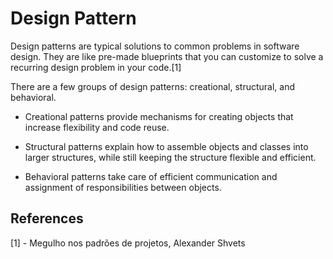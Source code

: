 # Design Pattern
Design patterns are typical solutions to common problems in software design. They are like pre-made blueprints that you can customize to solve a recurring design problem in your code.[1]

There are a few groups of design patterns: creational, structural, and behavioral.

* Creational patterns provide mechanisms for creating objects that increase flexibility and code reuse.

* Structural patterns explain how to assemble objects and classes into larger structures, while still keeping the structure flexible and efficient.

* Behavioral patterns take care of efficient communication and assignment of responsibilities between objects.

## References
[1] - Megulho nos padrões de projetos, Alexander Shvets 